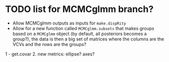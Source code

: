 # TODO list for MCMCglmm branch?

 * Allow MCMCglmm outputs as inputs for `make.dispRity`
 * Allow for a new function called `MCMCglmm.subsets` that makes groups based on a `MCMCglmm` object (by default, all posteriors becomes a group?), the data is then a big set of matrices where the columns are the VCVs and the rows are the groups?


 1 - get.covar
 2. new metrics: ellipse? axes?